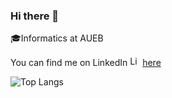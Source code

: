 ### Hi there 👋

:mortar_board:Informatics at AUEB

You can find me on LinkedIn <a href="https://emoji.gg/emoji/5085-linkedin-logo"><img src="https://cdn3.emoji.gg/emojis/5085-linkedin-logo.png" width="16px" height="16px" alt="Linkedin_logo"></a> [here](https://www.linkedin.com/in/komnas-kafasis/)


![Top Langs](https://github-readme-stats-henna-three-17.vercel.app/api/top-langs/?username=abki12c)
